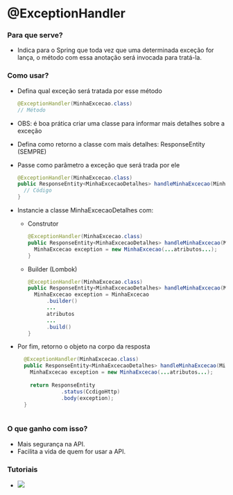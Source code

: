 # @ExceptionHandler

### Para que serve?

* Indica para o Spring que toda vez que uma determinada exceção for lança, o método com essa anotação será invocada para tratá-la.

### Como usar?

* Defina qual exceção será tratada por esse método
  ```java
  @ExceptionHandler(MinhaExcecao.class)
  // Método
  ```
  
* OBS: é boa prática criar uma classe para informar mais detalhes sobre a exceção

* Defina como retorno a classe com mais detalhes: ResponseEntity<MinhaExcecaoDetalhes> (SEMPRE)
  
* Passe como parâmetro a exceção que será trada por ele
  ```java
  @ExceptionHandler(MinhaExcecao.class)
  public ResponseEntity<MinhaExcecaoDetalhes> handleMinhaExcecao(MinhaExcecao exception) {
    // Código
  }
  ```
  
* Instancie a classe MinhaExcecaoDetalhes com: 
  * Construtor
    ```java
    @ExceptionHandler(MinhaExcecao.class)
    public ResponseEntity<MinhaExcecaoDetalhes> handleMinhaExcecao(MinhaExcecao exception) {
      MinhaExcecao exception = new MinhaExcecao(...atributos...);
    }
    ```
  * Builder (Lombok)
    ```java
    @ExceptionHandler(MinhaExcecao.class)
    public ResponseEntity<MinhaExcecaoDetalhes> handleMinhaExcecao(MinhaExcecao exception) {
      MinhaExcecao exception = MinhaExcecao
          .builder()
          ...
          atributos
          ...
          .build()
    }
    ```

* Por fim, retorno o objeto na corpo da resposta
  ```java
    @ExceptionHandler(MinhaExcecao.class)
    public ResponseEntity<MinhaExcecaoDetalhes> handleMinhaExcecao(MinhaExcecao exception) {
      MinhaExcecao exception = new MinhaExcecao(...atributos...);
      
      return ResponseEntity
                .status(CcdigoHttp)
                .body(exception);
    }
    

### O que ganho com isso?

* Mais segurança na API.
* Facilita a vida de quem for usar a API.

### Tutoriais 

* [![](http://img.youtube.com/vi/PzK4ZXa2Tbc/maxresdefault.jpg)](https://www.youtube.com/watch?v=PzK4ZXa2Tbc)
